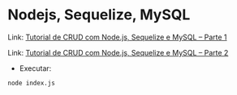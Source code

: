 # Nodejs, Sequelize, MySQL

Link: [Tutorial de CRUD com Node.js, Sequelize e MySQL – Parte 1](https://www.luiztools.com.br/post/tutorial-de-crud-com-node-js-sequelize-e-mysql/)

Link: [Tutorial de CRUD com Node.js, Sequelize e MySQL – Parte 2](https://www.luiztools.com.br/post/tutorial-de-crud-com-node-js-sequelize-e-mysql-2/)

- Executar:

```npm
node index.js
```
